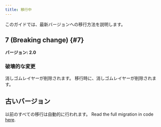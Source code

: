 ```yaml
---
title: 移行中
---
```


このガイドでは、最新バージョンへの移行方法を説明します。

## 7 (Breaking change) {#7}

**バージョン: 2.0**

### 破壊的な変更

消しゴムレイヤーが削除されます。 移行時に、消しゴムレイヤーが削除されます。

## 古いバージョン

以前のすべての移行は自動的に行われます。
Read the full migration in code [here](https://github.com/LinwoodDev/Butterfly/blob/95825da4ebbf9ded392c863da577666dbcdda45c/app/lib/models/converter.dart#L17).
